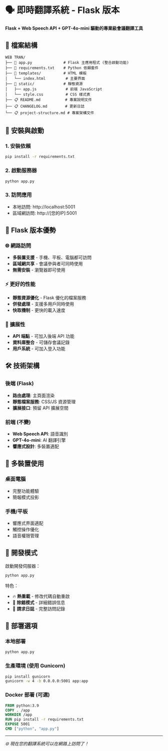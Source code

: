 # 🗣️ 即時翻譯系統 - Flask 版本

**Flask + Web Speech API + GPT-4o-mini 驅動的專業級會議翻譯工具**

## 📁 檔案結構

```
WEB TRAN/
├── 📄 app.py              # Flask 主應用程式 (整合啟動功能)
├── 📄 requirements.txt    # Python 依賴套件
├── 📁 templates/          # HTML 模板
│   └── index.html         # 主要界面
├── 📁 static/             # 靜態資源
│   ├── app.js             # 前端 JavaScript
│   └── style.css          # CSS 樣式表
├── 📋 README.md           # 專案說明文件
├── 📋 CHANGELOG.md        # 更新日誌
└── 📋 project-structure.md # 專案架構文件
```

## 🚀 安裝與啟動

### 1. 安裝依賴
```bash
pip install -r requirements.txt
```

### 2. 啟動服務器
```bash
python app.py
```

### 3. 訪問應用
- 本地訪問: http://localhost:5001
- 區域網訪問: http://[您的IP]:5001

## 🎯 Flask 版本優勢

### 🌐 **網路訪問**
- **多裝置支援** - 手機、平板、電腦都可訪問
- **區域網共享** - 會議參與者可同時使用
- **無需安裝** - 瀏覽器即可使用

### ⚡ **更好的性能**
- **靜態資源優化** - Flask 優化的檔案服務
- **併發處理** - 支援多用戶同時使用
- **快取機制** - 更快的載入速度

### 🔧 **擴展性**
- **API 端點** - 可加入後端 API 功能
- **資料庫整合** - 可儲存會議記錄
- **用戶系統** - 可加入登入功能

## 🛠️ 技術架構

### 後端 (Flask)
- **路由處理**: 主頁面渲染
- **靜態檔案服務**: CSS/JS 資源管理
- **擴展接口**: 預留 API 擴展空間

### 前端 (不變)
- **Web Speech API**: 語音識別
- **GPT-4o-mini**: AI 翻譯引擎
- **響應式設計**: 多裝置適配

## 📱 多裝置使用

### 桌面電腦
- 完整功能體驗
- 簡報模式投影

### 手機/平板
- 響應式界面適配
- 觸控操作優化
- 語音權限管理

## 🔄 開發模式

啟動開發伺服器：
```bash
python app.py
```

特色：
- 🔥 **熱重載** - 修改代碼自動重啟
- 🐛 **除錯模式** - 詳細錯誤信息
- 📝 **請求日誌** - 完整訪問記錄

## 🚀 部署選項

### 本地部署
```bash
python app.py
```

### 生產環境 (使用 Gunicorn)
```bash
pip install gunicorn
gunicorn -w 4 -b 0.0.0.0:5001 app:app
```

### Docker 部署 (可選)
```dockerfile
FROM python:3.9
COPY . /app
WORKDIR /app
RUN pip install -r requirements.txt
EXPOSE 5001
CMD ["python", "app.py"]
```

---

*🌐 現在您的翻譯系統可以在網路上訪問了！*